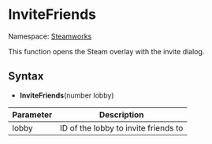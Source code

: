 # InviteFriends

Namespace: [Steamworks](Steamworks.md)

This function opens the Steam overlay with the invite dialog.

## Syntax

- **InviteFriends**(number lobby)

| Parameter | Description |
|---|---|
| lobby | ID of the lobby to invite friends to |
